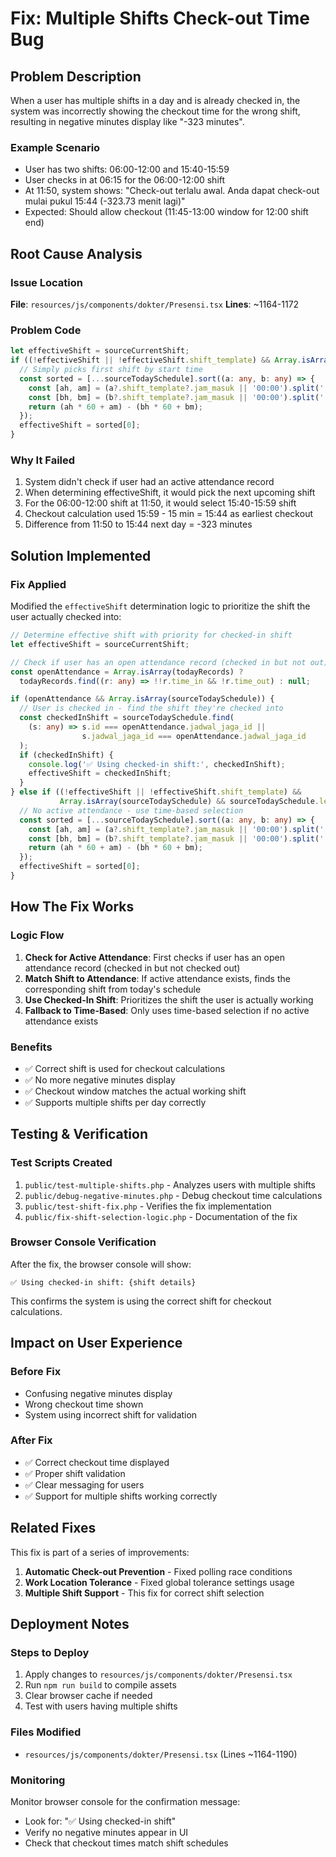 # Fix: Multiple Shifts Check-out Time Bug

## Problem Description
When a user has multiple shifts in a day and is already checked in, the system was incorrectly showing the checkout time for the wrong shift, resulting in negative minutes display like "-323 minutes".

### Example Scenario
- User has two shifts: 06:00-12:00 and 15:40-15:59
- User checks in at 06:15 for the 06:00-12:00 shift
- At 11:50, system shows: "Check-out terlalu awal. Anda dapat check-out mulai pukul 15:44 (-323.73 menit lagi)"
- Expected: Should allow checkout (11:45-13:00 window for 12:00 shift end)

## Root Cause Analysis

### Issue Location
**File**: `resources/js/components/dokter/Presensi.tsx`
**Lines**: ~1164-1172

### Problem Code
```typescript
let effectiveShift = sourceCurrentShift;
if ((!effectiveShift || !effectiveShift.shift_template) && Array.isArray(sourceTodaySchedule) && sourceTodaySchedule.length > 0) {
  // Simply picks first shift by start time
  const sorted = [...sourceTodaySchedule].sort((a: any, b: any) => {
    const [ah, am] = (a?.shift_template?.jam_masuk || '00:00').split(':').map(Number);
    const [bh, bm] = (b?.shift_template?.jam_masuk || '00:00').split(':').map(Number);
    return (ah * 60 + am) - (bh * 60 + bm);
  });
  effectiveShift = sorted[0];
}
```

### Why It Failed
1. System didn't check if user had an active attendance record
2. When determining effectiveShift, it would pick the next upcoming shift
3. For the 06:00-12:00 shift at 11:50, it would select 15:40-15:59 shift
4. Checkout calculation used 15:59 - 15 min = 15:44 as earliest checkout
5. Difference from 11:50 to 15:44 next day = -323 minutes

## Solution Implemented

### Fix Applied
Modified the `effectiveShift` determination logic to prioritize the shift the user actually checked into:

```typescript
// Determine effective shift with priority for checked-in shift
let effectiveShift = sourceCurrentShift;

// Check if user has an open attendance record (checked in but not out)
const openAttendance = Array.isArray(todayRecords) ? 
  todayRecords.find((r: any) => !!r.time_in && !r.time_out) : null;

if (openAttendance && Array.isArray(sourceTodaySchedule)) {
  // User is checked in - find the shift they're checked into
  const checkedInShift = sourceTodaySchedule.find(
    (s: any) => s.id === openAttendance.jadwal_jaga_id || 
                s.jadwal_jaga_id === openAttendance.jadwal_jaga_id
  );
  if (checkedInShift) {
    console.log('✅ Using checked-in shift:', checkedInShift);
    effectiveShift = checkedInShift;
  }
} else if ((!effectiveShift || !effectiveShift.shift_template) && 
           Array.isArray(sourceTodaySchedule) && sourceTodaySchedule.length > 0) {
  // No active attendance - use time-based selection
  const sorted = [...sourceTodaySchedule].sort((a: any, b: any) => {
    const [ah, am] = (a?.shift_template?.jam_masuk || '00:00').split(':').map(Number);
    const [bh, bm] = (b?.shift_template?.jam_masuk || '00:00').split(':').map(Number);
    return (ah * 60 + am) - (bh * 60 + bm);
  });
  effectiveShift = sorted[0];
}
```

## How The Fix Works

### Logic Flow
1. **Check for Active Attendance**: First checks if user has an open attendance record (checked in but not checked out)
2. **Match Shift to Attendance**: If active attendance exists, finds the corresponding shift from today's schedule
3. **Use Checked-In Shift**: Prioritizes the shift the user is actually working
4. **Fallback to Time-Based**: Only uses time-based selection if no active attendance exists

### Benefits
- ✅ Correct shift is used for checkout calculations
- ✅ No more negative minutes display
- ✅ Checkout window matches the actual working shift
- ✅ Supports multiple shifts per day correctly

## Testing & Verification

### Test Scripts Created
1. `public/test-multiple-shifts.php` - Analyzes users with multiple shifts
2. `public/debug-negative-minutes.php` - Debug checkout time calculations  
3. `public/test-shift-fix.php` - Verifies the fix implementation
4. `public/fix-shift-selection-logic.php` - Documentation of the fix

### Browser Console Verification
After the fix, the browser console will show:
```
✅ Using checked-in shift: {shift details}
```

This confirms the system is using the correct shift for checkout calculations.

## Impact on User Experience

### Before Fix
- Confusing negative minutes display
- Wrong checkout time shown
- System using incorrect shift for validation

### After Fix
- ✅ Correct checkout time displayed
- ✅ Proper shift validation
- ✅ Clear messaging for users
- ✅ Support for multiple shifts working correctly

## Related Fixes

This fix is part of a series of improvements:
1. **Automatic Check-out Prevention** - Fixed polling race conditions
2. **Work Location Tolerance** - Fixed global tolerance settings usage
3. **Multiple Shift Support** - This fix for correct shift selection

## Deployment Notes

### Steps to Deploy
1. Apply changes to `resources/js/components/dokter/Presensi.tsx`
2. Run `npm run build` to compile assets
3. Clear browser cache if needed
4. Test with users having multiple shifts

### Files Modified
- `resources/js/components/dokter/Presensi.tsx` (Lines ~1164-1190)

### Monitoring
Monitor browser console for the confirmation message:
- Look for: "✅ Using checked-in shift"
- Verify no negative minutes appear in UI
- Check that checkout times match shift schedules